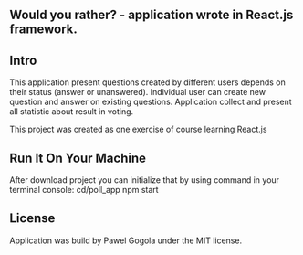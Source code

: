 ## Would you rather? - application wrote in React.js framework.

## Intro
This application present questions created by different users depends on their status (answer or unanswered). Individual user can create new question and answer on existing questions. Application collect and present all statistic about result in voting.

This project was created as one exercise of course learning React.js

## Run It On Your Machine
After download project you can initialize that by using command in your terminal console:
cd/poll_app
npm start

## License
Application was build by Pawel Gogola under the MIT license.
